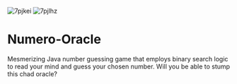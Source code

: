 ![7pjkei](https://github.com/janisruduks/Numero-Oracle/assets/37122372/f2dfe247-ac0d-4aeb-906a-39cf3f2a1120)
![7pjlhz](https://github.com/janisruduks/Numero-Oracle/assets/37122372/a3f7d9db-979c-4db8-aa7b-81e9aca98274)
# Numero-Oracle
Mesmerizing Java number guessing game that employs binary search logic to read your mind and guess your chosen number. Will you be able to stump this chad oracle?
